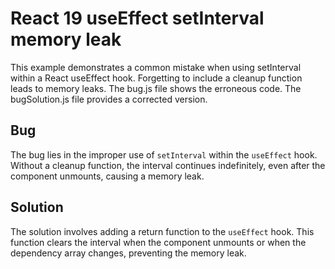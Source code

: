 # React 19 useEffect setInterval memory leak
This example demonstrates a common mistake when using setInterval within a React useEffect hook.  Forgetting to include a cleanup function leads to memory leaks. The bug.js file shows the erroneous code. The bugSolution.js file provides a corrected version.

## Bug
The bug lies in the improper use of `setInterval` within the `useEffect` hook. Without a cleanup function, the interval continues indefinitely, even after the component unmounts, causing a memory leak. 

## Solution
The solution involves adding a return function to the `useEffect` hook.  This function clears the interval when the component unmounts or when the dependency array changes, preventing the memory leak.
